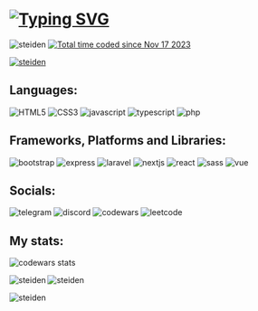 <h1 style="text-align: left;">
<a href="https://git.io/typing-svg"><img src="https://readme-typing-svg.herokuapp.com?font=Fira+Code&duration=3000&pause=1000&color=04A0F7&background=FFFFFF00&vCenter=true&random=false&width=435&lines=Hi+there!;I'm+Steiden;Full-stack+web+developer+from+Russia" alt="Typing SVG" /></a>
</h1>

<p align="left">
  <img src="https://komarev.com/ghpvc/?username=steiden&label=Profile%20views&color=0e75b6&style=flat" alt="steiden" />
  <a href="https://wakatime.com/@018bdc5e-a798-41d9-ac45-3887c440378b">
    <img src="https://wakatime.com/badge/user/018bdc5e-a798-41d9-ac45-3887c440378b.svg" alt="Total time coded since Nov 17 2023" />
  </a>
</p>

<p align="left"> <a href="https://github.com/ryo-ma/github-profile-trophy"><img src="https://github-profile-trophy.vercel.app/?username=steiden" alt="steiden" /></a> </p>

<h2 align="left">Languages:</h2>
<a href="https://www.w3.org/TR/2014/REC-html5-20141028/single-page.html" target="_blank" style="text-decoration: none;">
  <img src="https://img.shields.io/badge/html5-%23E34F26.svg?style=for-the-badge&logo=html5&logoColor=white" alt="HTML5">
</a>
<a href="https://developer.mozilla.org/ru/docs/Web/CSS/Reference" target="_blank" style="text-decoration: none;">
  <img src="https://img.shields.io/badge/css3-%231572B6.svg?style=for-the-badge&logo=css3&logoColor=white" alt="CSS3">
</a>
<a href="https://developer.mozilla.org/en-US/docs/Web/JavaScript" target="_blank" style="text-decoration: none;">
  <img src="https://img.shields.io/badge/javascript-%23323330.svg?style=for-the-badge&logo=javascript&logoColor=%23F7DF1E" alt="javascript">
</a>
<a href="https://www.typescriptlang.org/" target="_blank" style="text-decoration: none;">
  <img src="https://img.shields.io/badge/typescript-%23007ACC.svg?style=for-the-badge&logo=typescript&logoColor=white" alt="typescript">
</a>
<a href="https://www.php.net/" target="_blank" style="text-decoration: none;">
  <img src="https://img.shields.io/badge/php-%23777BB4.svg?style=for-the-badge&logo=php&logoColor=white" alt="php">
</a>


<h2 align="left">Frameworks, Platforms and Libraries:</h2>
<a href="https://getbootstrap.com/" target="_blank" style="text-decoration: none;">
  <img src="https://img.shields.io/badge/bootstrap-%238511FA.svg?style=for-the-badge&logo=bootstrap&logoColor=white" alt="bootstrap">
</a>
<a href="https://expressjs.com/ru/" target="_blank" style="text-decoration: none;">
  <img src="https://img.shields.io/badge/express.js-%23404d59.svg?style=for-the-badge&logo=express&logoColor=%2361DAFB" alt="express">
</a>
<a href="https://laravel.com/" target="_blank" style="text-decoration: none;">
  <img src="https://img.shields.io/badge/laravel-%23FF2D20.svg?style=for-the-badge&logo=laravel&logoColor=white" alt="laravel">
</a>
<a href="https://nextjs.org/" target="_blank" style="text-decoration: none;">
  <img src="https://img.shields.io/badge/Next-black?style=for-the-badge&logo=next.js&logoColor=white" alt="nextjs">
</a>
<a href="https://react.dev/" target="_blank" style="text-decoration: none;">
  <img src="https://img.shields.io/badge/react-%2320232a.svg?style=for-the-badge&logo=react&logoColor=%2361DAFB" alt="react">
</a>
<a href="https://sass-lang.com/" target="_blank" style="text-decoration: none;">
  <img src="https://img.shields.io/badge/SASS-hotpink.svg?style=for-the-badge&logo=SASS&logoColor=white" alt="sass">
</a>
<a href="https://vuejs.org/" target="_blank" style="text-decoration: none;">
  <img src="https://img.shields.io/badge/vuejs-%2335495e.svg?style=for-the-badge&logo=vuedotjs&logoColor=%234FC08D" alt="vue">
</a>


<h2 align="left">Socials:</h2>
<a href="https://t.me/Steidenn" target="_blank" style="text-decoration: none;">
  <img src="https://img.shields.io/badge/Telegram-2CA5E0?style=for-the-badge&logo=telegram&logoColor=white" alt="telegram">
</a>
<a href="www.discordapp.com/users/468392445231628298" target="_blank" style="text-decoration: none;">
  <img src="https://img.shields.io/badge/Discord-%235865F2.svg?style=for-the-badge&logo=discord&logoColor=white" alt="discord">
</a>
<a href="https://www.codewars.com/users/Steiden" target="_blank" style="text-decoration: none;">
  <img src="https://img.shields.io/badge/Codewars-B1361E?style=for-the-badge&logo=codewars&logoColor=grey" alt="codewars">
</a>
<a href="https://leetcode.com/u/steiden/" target="_blank" style="text-decoration: none;">
  <img src="https://img.shields.io/badge/LeetCode-000000?style=for-the-badge&logo=LeetCode&logoColor=#d16c06" alt="leetcode">
</a>


<h2 align="left">My stats:</h2>
<p>
  <a href="https://www.codewars.com/users/Steiden" target="_blank" style="text-decoration: none;">
    <img src="https://www.codewars.com/users/Steiden/badges/large" alt="codewars stats">
  </a>
</p>
<p><img align="left" src="https://github-readme-stats.vercel.app/api/top-langs?username=steiden&show_icons=true&locale=en&layout=compact" alt="steiden" /></p>
<p><img align="center" src="https://github-readme-stats.vercel.app/api?username=steiden&show_icons=true&locale=en" alt="steiden" /></p>
<p><img align="center" src="https://github-readme-streak-stats.herokuapp.com/?user=steiden&" alt="steiden" /></p>
